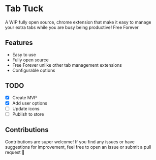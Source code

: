 # Tab Tuck

A WIP fully open source, chrome extension that make it easy to manage your extra tabs while you are busy being productive! Free Forever

## Features
- Easy to use
- Fully open source
- Free Forever unlike other tab management extensions
- Configurable options

## TODO

- [x] Create MVP
- [x] Add user options
- [ ] Update icons
- [ ] Publish to store

## Contributions

Contributions are super welcome! If you find any issues or have suggestions for improvement, feel free to open an issue or submit a pull request 🤗
